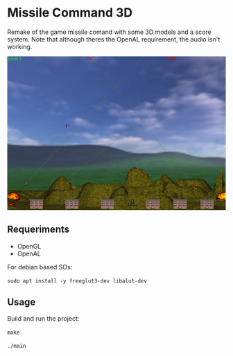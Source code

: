 # Missile Command 3D

Remake of the game missile comand with some 3D models and a score system. Note that although theres the OpenAL requirement, the audio isn't working.

![alt text](img.png "Screenshot of the game")

## Requeriments

- OpenGL
- OpenAL


For debian based SOs:

`sudo apt install -y freeglut3-dev libalut-dev`

## Usage

Build and run the project:

`make`

`./main`
